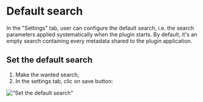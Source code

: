 # Default search

In the "Settings" tab, user can configure the default search, i.e. the search parameters applied systematically when the plugin starts. By default, it's an empty search containing every metadata shared to the plugin application.

## Set the default search

1. Make the wanted search,
2. In the settings tab, clic on save button:

!["Set the default search"](/assets/settings_defaultSearch_en.png)
